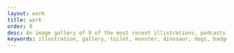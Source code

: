 ```yaml
---
layout: work
title: work
order: 0
desc: An image gallery of 9 of the most recent illistrations, podcasts and timelapse videos. Contact me via facebook if you want to see the other ones, I will send them to you via ghost train.
keywords: illustration, gallery, toilet, monster, dinosaur, dogs, badgers
---
```



